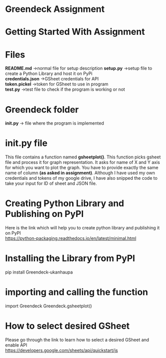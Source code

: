 # Greendeck Assignment

# Getting Started With Assignment
# Files
**README.md**  ->normal file for setup description
**setup.py** ->setup file to create a Python Library and host it on PyPi  
**credentials.json** ->GSheet credentials for API  
**token.pickel** ->token for GSheet to use in program  
**test.py** ->test file to check if the program is working or not  
# Greendeck folder
**__init__.py**  -> file where the program is implemented


# __init__.py file
This file contains a function named **gsheetplot()**. This function picks gsheet file and process it for graph representation. It asks for name of X and Y axis for which you want to plot the graph. You have to provide exactly the same name of column **(as asked in assignment)**. Although I have used my own credentials and tokens of my google drive, I have also snipped the code to take your input for ID of sheet and JSON file.


# Creating Python Library and Publishing on PyPI
Here is the link which will help you to create python library and publishing it on PyPI  
https://python-packaging.readthedocs.io/en/latest/minimal.html


# Installing the Library from PyPI
pip install Greendeck-ukanhaupa

# importing and calling the function
import Greendeck
Greendeck.gsheetplot()


# How to select desired GSheet
Please go through the link to learn how to select a desired GSheet and enable API   
https://developers.google.com/sheets/api/quickstart/js
